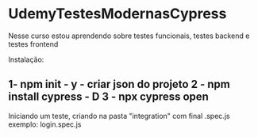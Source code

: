 # UdemyTestesModernasCypress
Nesse curso estou aprendendo sobre testes funcionais, testes backend e testes frontend


Instalação:

1- npm init - y - criar json do projeto
2 - npm install cypress - D
3 - npx cypress open
------------------------------------------------------------

Iniciando um teste, criando na pasta "integration" com final .spec.js
exemplo: login.spec.js

